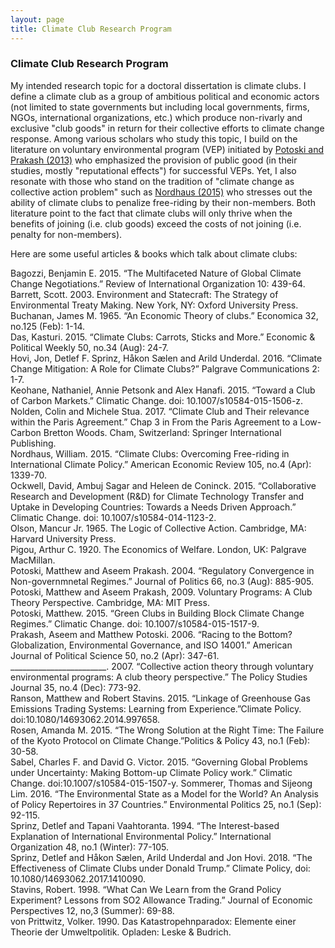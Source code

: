 ```yaml
---
layout: page
title: Climate Club Research Program
---
```


### Climate Club Research Program

My intended research topic for a doctoral dissertation is climate clubs. I define a climate club as a group of ambitious political and economic actors (not limited to state governments but including local governments, firms, NGOs, international organizations, etc.) which produce non-rivarly and exclusive "club goods" in return for their collective efforts to climate change response. Among various scholars who study this topic, I build on the literature on voluntary environmental program (VEP) initiated by [Potoski and Prakash (2013)](https://www.annualreviews.org/doi/abs/10.1146/annurev-polisci-032211-211224) who emphasized the provision of public good (in their studies, mostly "reputational effects") for successful VEPs. Yet, I also resonate with those who stand on the tradition of "climate change as collective action problem" such as [Nordhaus (2015)](https://www.aeaweb.org/articles?id=10.1257/aer.15000001) who stresses out the ability of climate clubs to penalize free-riding by their non-members. Both literature point to the fact that climate clubs will only thrive when the benefits of joining (i.e. club goods) exceed the costs of not joining (i.e. penalty for non-members). 

Here are some useful articles & books which talk about climate clubs:

Bagozzi, Benjamin E. 2015. “The Multifaceted Nature of Global Climate Change Negotiations.” Review of International Organization 10: 439-64.  
Barrett, Scott. 2003. Environment and Statecraft: The Strategy of Environmental Treaty Making. New York, NY: Oxford University Press.     
Buchanan, James M. 1965. “An Economic Theory of clubs.” Economica 32, no.125 (Feb): 1-14.   
Das, Kasturi. 2015. “Climate Clubs: Carrots, Sticks and More.” Economic & Political Weekly 50, no.34 (Aug): 24-7.   
Hovi, Jon, Detlef F. Sprinz, Håkon Sælen and Arild Underdal. 2016. “Climate Change Mitigation: A Role for Climate Clubs?” Palgrave Communications 2: 1-7.   
Keohane, Nathaniel,  Annie Petsonk and Alex Hanafi. 2015. “Toward a Club of Carbon Markets.” Climatic Change. doi: 10.1007/s10584-015-1506-z.  
Nolden, Colin and Michele Stua. 2017. “Climate Club and Their relevance within the Paris Agreement.” Chap 3 in From the Paris Agreement to a Low-Carbon Bretton Woods. Cham, Switzerland: Springer International Publishing.   
Nordhaus, William. 2015. “Climate Clubs: Overcoming Free-riding in International Climate Policy.” American Economic Review 105, no.4 (Apr): 1339-70.  
Ockwell, David, Ambuj Sagar and Heleen de Coninck. 2015. “Collaborative Research and Development (R&D) for Climate Technology Transfer and Uptake in Developing Countries: Towards a Needs Driven Approach.” Climatic Change. doi: 10.1007/s10584-014-1123-2.   
Olson, Mancur Jr. 1965. The Logic of Collective Action. Cambridge, MA: Harvard University Press.   
Pigou, Arthur C. 1920. The Economics of Welfare. London, UK: Palgrave MacMillan.   
Potoski, Matthew and Aseem Prakash. 2004. “Regulatory Convergence in Non-governmnetal Regimes.” Journal of Politics 66, no.3 (Aug): 885-905.  
Potoski, Matthew and Aseem Prakash, 2009. Voluntary Programs: A Club Theory Perspective. Cambridge, MA: MIT Press.   
Potoski, Matthew. 2015. “Green Clubs in Building Block Climate Change Regimes.” Climatic Change. doi: 10.1007/s10584-015-1517-9.   
Prakash, Aseem and Matthew Potoski. 2006. “Racing to the Bottom? Globalization, Environmental Governance, and ISO 14001.” American Journal of Political Science 50, no.2 (Apr): 347-61.   
________________________. 2007. “Collective action theory through voluntary environmental programs: A club theory perspective.” The Policy Studies Journal 35, no.4 (Dec): 773-92.   
Ranson, Matthew and Robert Stavins. 2015. “Linkage of Greenhouse Gas Emissions Trading Systems: Learning from Experience.”Climate Policy. doi:10.1080/14693062.2014.997658.   
Rosen, Amanda M. 2015. “The Wrong Solution at the Right Time: The Failure of the Kyoto Protocol on Climate Change.”Politics & Policy 43, no.1 (Feb): 30-58.    
Sabel, Charles F. and David G. Victor. 2015. “Governing Global Problems under Uncertainty: Making Bottom-up Climate Policy work.” Climatic Change. doi:10.1007/s10584-015-1507-y.
Sommerer, Thomas and Sijeong Lim. 2016. “The Environmental State as a Model for the World? An Analysis of Policy Repertoires in 37 Countries.” Environmental Politics 25, no.1 (Sep): 92-115.    
Sprinz, Detlef and Tapani Vaahtoranta. 1994. “The Interest-based Explanation of International Environmental Policy.” International Organization 48, no.1 (Winter): 77-105.   
Sprinz, Detlef and Håkon Sælen, Arild Underdal and Jon Hovi. 2018. “The Effectiveness of Climate Clubs under Donald Trump.” Climate Policy, doi: 10.1080/14693062.2017.1410090.    
Stavins, Robert. 1998. “What Can We Learn from the Grand Policy Experiment? Lessons from SO2 Allowance Trading.” Journal of Economic Perspectives 12, no,3 (Summer): 69-88.   
von Prittwitz, Volker. 1990. Das Katastropehnparadox: Elemente einer Theorie der Umweltpolitik. Opladen: Leske & Budrich.     

